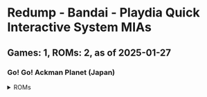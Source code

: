 # Redump - Bandai - Playdia Quick Interactive System MIAs
## Games: 1, ROMs: 2, as of 2025-01-27
### Go! Go! Ackman Planet (Japan)
<details>
<summary>ROMs</summary>

Go! Go! Ackman Planet (Japan) (Track 1).bin, CRC: 1cbf2c16

Go! Go! Ackman Planet (Japan) (Track 2).bin, CRC: f1974e93
</details>

